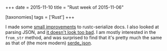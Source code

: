 +++
date = 2015-11-10
title = "Rust week of 2015-11-06"

[taxonomies]
tags = ['Rust']
+++

I made some [small improvements] to rustc-serialize docs. I also looked
at parsing JSON, and [it doesn\'t look too bad]. I am mostly interested
in the `from_str` method, and was surprised to find that it\'s pretty
much the same as that of (the more modern) [serde\_json].

  [small improvements]: https://github.com/rust-lang-nursery/rustc-serialize/pull/136
  [it doesn\'t look too bad]: https://doc.rust-lang.org/num/rustc_serialize/json/index.html
  [serde\_json]: https://serde-rs.github.io/serde/serde_json/serde_json

